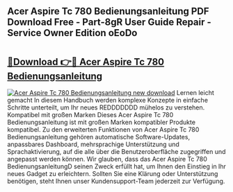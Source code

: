 ## Acer Aspire Tc 780 Bedienungsanleitung PDF Download Free - Part-8gR User Guide Repair - Service Owner Edition oEoDo

# <h2><a href="http://df08yc.blite.top/?on=Acer+Aspire+Tc+780+Bedienungsanleitung">🔗Download 👉🔴 Acer Aspire Tc 780 Bedienungsanleitung</a></h2>

[![Acer Aspire Tc 780 Bedienungsanleitung new download](https://i.imgur.com/lujVjoI.png)](http://df08yc.blite.top/?on=Acer+Aspire+Tc+780+Bedienungsanleitung)
Lernen leicht gemacht In diesem Handbuch werden komplexe Konzepte in einfache Schritte unterteilt, um Ihr neues REDDDDDDD mühelos zu verstehen. Kompatibel mit großen Marken Dieses Acer Aspire Tc 780 Bedienungsanleitung ist mit großen Marken kompatibler Produkte kompatibel. Zu den erweiterten Funktionen von Acer Aspire Tc 780 Bedienungsanleitung gehören automatische Software-Updates, anpassbares Dashboard, mehrsprachige Unterstützung und Sprachaktivierung, auf die alle über die Benutzeroberfläche zugegriffen und angepasst werden können. Wir glauben, dass das Acer Aspire Tc 780 BedienungsanleitungD seinen Zweck erfüllt hat, um Ihnen den Einstieg in Ihr neues Gadget zu erleichtern. Sollten Sie eine Klärung oder Unterstützung benötigen, steht Ihnen unser Kundensupport-Team jederzeit zur Verfügung.

